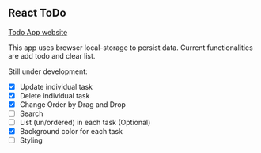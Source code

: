 ## React ToDo

[Todo App website](https://brian-react-todo.netlify.app/)

This app uses browser local-storage to persist data.
Current functionalities are add todo and clear list.

Still under development:

- [x] Update individual task
- [x] Delete individual task
- [x] Change Order by Drag and Drop
- [ ] Search
- [ ] List (un/ordered) in each task (Optional)
- [x] Background color for each task
- [ ] Styling
